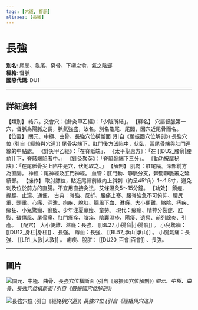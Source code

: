 ```yaml
---
tags: [穴道, 督脈]
aliases: [長強]
---
```


# 長強

**別名**: 尾閭、龜尾、窮骨、下極之俞、氣之陰郄  
**經絡**: 督脈  
**國際代碼**: DU1  

---

## 詳細資料
【類別】
絡穴。交會穴：《針灸甲乙經》：「少陰所結」。
【釋名】
穴屬督脈第一穴，督脈為陽脈之長，脈氣強盛，故名。別名龜尾、尾閭，因穴近尾骨而名。
【位置】
關元、中極、曲骨、長強穴位橫斷面 (引自《嚴振國穴位解剖》)
長強穴位 (引自《經絡與穴道》)
尾骨尖端下，肛門後方凹陷中，伏臥，當尾骨端與肛門連線的中點處。
《針灸甲乙經》：「在脊骶端」，
《太平聖惠方》：「在 [[DU2_腰俞|腰俞]] 下，脊骸端陷者中。」
《針灸聚英》：「脊骶骨端下三分」。
《動功按摩秘訣》：「在尾骶骨尖上陷中是穴，伏地取之。」
【解剖】
肌肉：肛尾隔。深部前方為直腸。
神經：尾神經及肛門神經。
血管：肛門動、靜脈分支，棘間靜脈叢之延續部。
【操作】
取肘膝位，貼近尾骨前緣向上斜刺（約呈45°角）1～1.5寸，避免刺及位於前方的直腸。不宜用直接灸法，艾條溫灸5～15分鐘。
【功效】
鎮痙、提脛、止瀉、通便。
古典：脊強、反折、腰痛上寒、腰脊強急不可俯仰、腰尻重、頭重、心痛、洞泄、痢疾、脫肛、腸風下血、淋癃、大小便難、縮陰、痔疾、癲狂、小兒驚癎、瘛瘲、少年注夏贏瘦、童勞。
現代：癲癎、精神分裂症、肛裂、破傷風、尾骨痛、肛門瘙痒、陰痒、陰囊濕疹、陽痿、遺尿、前列腺炎、引產。
【配穴】
大小便難、淋癃：長強、 [[BL27_小腸俞|小腸俞]] 。
小兒驚癎： [[DU12_身柱|身柱]] 、長強。
痔血：長強、 [[BL57_承山|承山]] 。
小腸氣痛：長強、 [[LR1_大敦|大敦]] 。
痢疾、脫肛： [[DU20_百會|百會]] 、長強。

---

## 圖片
![關元、中極、曲骨、長強穴位橫斷面 (引自《嚴振國穴位解剖》)](https://yibian.hopto.org/pic/acu/norm/13/guanyuan,zhongji,...(yen).jpg)
_關元、中極、曲骨、長強穴位橫斷面 (引自《嚴振國穴位解剖》)_

![長強穴位 (引自《經絡與穴道》)](https://yibian.hopto.org/pic/acu/norm/14/changqiang(j&a).jpg)
_長強穴位 (引自《經絡與穴道》)_

